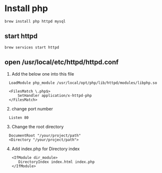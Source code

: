 # Install php 
  ```brew install php httpd mysql```

## start httpd

  ```brew services start httpd```

## open /usr/local/etc/httpd/httpd.conf
 1. Add the below one into this file
    
``` 
  LoadModule php_module /usr/local/opt/php/lib/httpd/modules/libphp.so
  
  <FilesMatch \.php$>
      SetHandler application/x-httpd-php
  </FilesMatch>

 ```
2. change port number
   
  ``` 
    Listen 80
  ```

3. Change the root directory 

```
  DocumentRoot "/your/project/path"
  <Directory "/your/project/path">

```
4. Add index.php for Directory index

   ```
   <IfModule dir_module>
      DirectoryIndex index.html index.php
   </IfModule>
   ```



